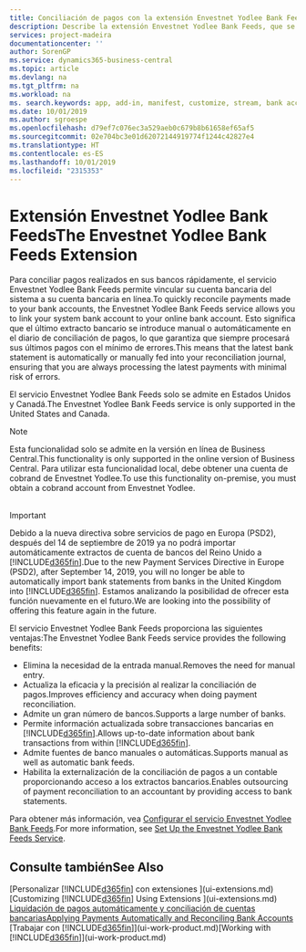 ```yaml
---
title: Conciliación de pagos con la extensión Envestnet Yodlee Bank Feeds | Documentos de Microsoft
description: Describe la extensión Envestnet Yodlee Bank Feeds, que se vincula a las cuentas bancarias para que pueda conciliar pagos rápidamente.
services: project-madeira
documentationcenter: ''
author: SorenGP
ms.service: dynamics365-business-central
ms.topic: article
ms.devlang: na
ms.tgt_pltfrm: na
ms.workload: na
ms. search.keywords: app, add-in, manifest, customize, stream, bank account link
ms.date: 10/01/2019
ms.author: sgroespe
ms.openlocfilehash: d79ef7c076ec3a529aeb0c679b8b61658ef65af5
ms.sourcegitcommit: 02e704bc3e01d62072144919774f1244c42827e4
ms.translationtype: HT
ms.contentlocale: es-ES
ms.lasthandoff: 10/01/2019
ms.locfileid: "2315353"
---
```

# <a name="the-envestnet-yodlee-bank-feeds-extension"></a><span data-ttu-id="3b19e-103">Extensión Envestnet Yodlee Bank Feeds</span><span class="sxs-lookup"><span data-stu-id="3b19e-103">The Envestnet Yodlee Bank Feeds Extension</span></span>
<span data-ttu-id="3b19e-104">Para conciliar pagos realizados en sus bancos rápidamente, el servicio Envestnet Yodlee Bank Feeds permite vincular su cuenta bancaria del sistema a su cuenta bancaria en línea.</span><span class="sxs-lookup"><span data-stu-id="3b19e-104">To quickly reconcile payments made to your bank accounts, the Envestnet Yodlee Bank Feeds service allows you to link your system bank account to your online bank account.</span></span> <span data-ttu-id="3b19e-105">Esto significa que el último extracto bancario se introduce manual o automáticamente en el diario de conciliación de pagos, lo que garantiza que siempre procesará sus últimos pagos con el mínimo de errores.</span><span class="sxs-lookup"><span data-stu-id="3b19e-105">This means that the latest bank statement is automatically or manually fed into your reconciliation journal, ensuring that you are always processing the latest payments with minimal risk of errors.</span></span>

<span data-ttu-id="3b19e-106">El servicio Envestnet Yodlee Bank Feeds solo se admite en Estados Unidos y Canadá.</span><span class="sxs-lookup"><span data-stu-id="3b19e-106">The Envestnet Yodlee Bank Feeds service is only supported in the United States and Canada.</span></span>

> [!NOTE]
> <span data-ttu-id="3b19e-107">Esta funcionalidad solo se admite en la versión en línea de Business Central.</span><span class="sxs-lookup"><span data-stu-id="3b19e-107">This functionality is only supported in the online version of Business Central.</span></span> <span data-ttu-id="3b19e-108">Para utilizar esta funcionalidad local, debe obtener una cuenta de cobrand de Envestnet Yodlee.</span><span class="sxs-lookup"><span data-stu-id="3b19e-108">To use this functionality on-premise, you must obtain a cobrand account from Envestnet Yodlee.</span></span><br /><br />

> [!IMPORTANT]
> <span data-ttu-id="3b19e-109">Debido a la nueva directiva sobre servicios de pago en Europa (PSD2), después del 14 de septiembre de 2019 ya no podrá importar automáticamente extractos de cuenta de bancos del Reino Unido a [!INCLUDE[d365fin](includes/d365fin_md.md)].</span><span class="sxs-lookup"><span data-stu-id="3b19e-109">Due to the new Payment Services Directive in Europe (PSD2), after September 14, 2019, you will no longer be able to automatically import bank statements from banks in the United Kingdom into [!INCLUDE[d365fin](includes/d365fin_md.md)].</span></span> <span data-ttu-id="3b19e-110">Estamos analizando la posibilidad de ofrecer esta función nuevamente en el futuro.</span><span class="sxs-lookup"><span data-stu-id="3b19e-110">We are looking into the possibility of offering this feature again in the future.</span></span>

<span data-ttu-id="3b19e-111">El servicio Envestnet Yodlee Bank Feeds proporciona las siguientes ventajas:</span><span class="sxs-lookup"><span data-stu-id="3b19e-111">The Envestnet Yodlee Bank Feeds service provides the following benefits:</span></span>

* <span data-ttu-id="3b19e-112">Elimina la necesidad de la entrada manual.</span><span class="sxs-lookup"><span data-stu-id="3b19e-112">Removes the need for manual entry.</span></span>
* <span data-ttu-id="3b19e-113">Actualiza la eficacia y la precisión al realizar la conciliación de pagos.</span><span class="sxs-lookup"><span data-stu-id="3b19e-113">Improves efficiency and accuracy when doing payment reconciliation.</span></span>
* <span data-ttu-id="3b19e-114">Admite un gran número de bancos.</span><span class="sxs-lookup"><span data-stu-id="3b19e-114">Supports a large number of banks.</span></span>
* <span data-ttu-id="3b19e-115">Permite información actualizada sobre transacciones bancarias en [!INCLUDE[d365fin](includes/d365fin_md.md)].</span><span class="sxs-lookup"><span data-stu-id="3b19e-115">Allows up-to-date information about bank transactions from within [!INCLUDE[d365fin](includes/d365fin_md.md)].</span></span>
* <span data-ttu-id="3b19e-116">Admite fuentes de banco manuales o automáticas.</span><span class="sxs-lookup"><span data-stu-id="3b19e-116">Supports manual as well as automatic bank feeds.</span></span>
* <span data-ttu-id="3b19e-117">Habilita la externalización de la conciliación de pagos a un contable proporcionando acceso a los extractos bancarios.</span><span class="sxs-lookup"><span data-stu-id="3b19e-117">Enables outsourcing of payment reconciliation to an accountant by providing access to bank statements.</span></span>

<span data-ttu-id="3b19e-118">Para obtener más información, vea [Configurar el servicio Envestnet Yodlee Bank Feeds](bank-how-setup-bank-statement-service.md).</span><span class="sxs-lookup"><span data-stu-id="3b19e-118">For more information, see [Set Up the Envestnet Yodlee Bank Feeds Service](bank-how-setup-bank-statement-service.md).</span></span>

## <a name="see-also"></a><span data-ttu-id="3b19e-119">Consulte también</span><span class="sxs-lookup"><span data-stu-id="3b19e-119">See Also</span></span>
<span data-ttu-id="3b19e-120">[Personalizar [!INCLUDE[d365fin](includes/d365fin_md.md)] con extensiones ](ui-extensions.md)  </span><span class="sxs-lookup"><span data-stu-id="3b19e-120">[Customizing [!INCLUDE[d365fin](includes/d365fin_md.md)] Using Extensions ](ui-extensions.md)  </span></span>  
[<span data-ttu-id="3b19e-121">Liquidación de pagos automáticamente y conciliación de cuentas bancarias</span><span class="sxs-lookup"><span data-stu-id="3b19e-121">Applying Payments Automatically and Reconciling Bank Accounts</span></span>](receivables-apply-payments-auto-reconcile-bank-accounts.md)  
<span data-ttu-id="3b19e-122">[Trabajar con [!INCLUDE[d365fin](includes/d365fin_md.md)]](ui-work-product.md)</span><span class="sxs-lookup"><span data-stu-id="3b19e-122">[Working with [!INCLUDE[d365fin](includes/d365fin_md.md)]](ui-work-product.md)</span></span>
